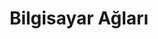 ---
layout: posts_by_category
categories: network
title: Bilgisayar Ağları
permalink: /category/network
---